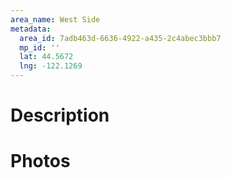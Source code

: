 ```yaml
---
area_name: West Side
metadata:
  area_id: 7adb463d-6636-4922-a435-2c4abec3bbb7
  mp_id: ''
  lat: 44.5672
  lng: -122.1269
---
```

# Description

# Photos

